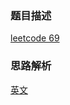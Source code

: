 ### 题目描述

[leetcode 69](https://leetcode-cn.com/problems/sqrtx/)

### 思路解析

[英文](https://leetcode.com/problems/sqrtx/)

```python


```
